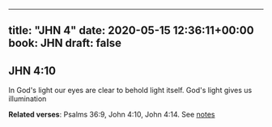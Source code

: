 
---
title: "JHN 4"
date: 2020-05-15 12:36:11+00:00
book: JHN
draft: false
---

## JHN 4:10

In God's light our eyes are clear to behold light itself. God's light gives us illumination

**Related verses**: Psalms 36:9, John 4:10, John 4:14. See [notes](https://my.bible.com/notes/3430019375653707887)

